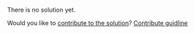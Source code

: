 
There is no solution yet.

Would you like to [contribute to the solution](https://github.com/BFEdev/BFE.dev-solutions/blob/main/quiz/3-promise-then-callbacks_en.md)? [Contribute guidline](https://github.com/BFEdev/BFE.dev-solutions#how-to-contribute)
